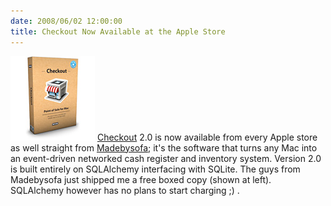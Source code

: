 ```yaml
---
date: 2008/06/02 12:00:00
title: Checkout Now Available at the Apple Store
---
```

<a href="http://store.apple.com/us/product/TQ927LL/A"><img
src="/img/checkout.jpg"/></a>
<a
href="http://www.checkoutapp.com/">Checkout</a> 2.0 is now available from
every Apple store as well straight from <a
href="http://www.madebysofa.com/">Madebysofa</a>; it's the software that turns
any Mac into an event-driven networked cash register and inventory system.
Version 2.0 is built entirely on SQLAlchemy interfacing with SQLite. The guys
from Madebysofa just shipped me a free boxed copy (shown at left). SQLAlchemy
however has no plans to start charging ;) .
